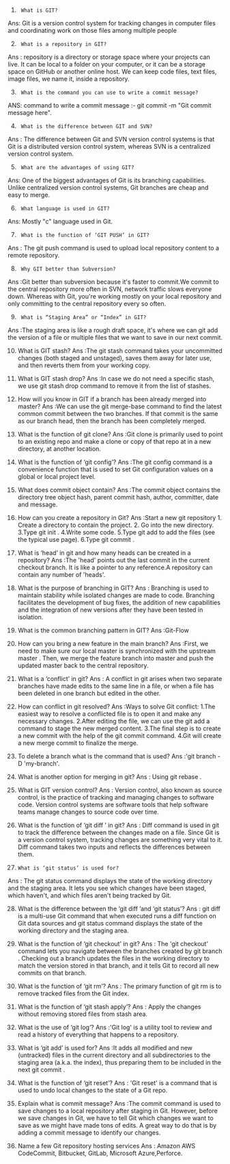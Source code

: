 ﻿1)      What is GIT?
Ans: Git is a version control system for tracking changes in computer files and coordinating work on            those files among multiple people


2)      What is a repository in GIT?
Ans : repository is a directory or storage space where your projects can live. It can be local to a folder             on your computer, or it can be a storage space on GitHub or another online host. We can keep 	           code files, text files, image files, we name it, inside a repository.


3)      What is the command you can use to write a commit message?
ANS: command to write a commit message :- git commit -m "Git commit message here".


4)      What is the difference between GIT and SVN?
Ans : The difference between Git and SVN version control systems is that Git is a distributed version            control system, whereas SVN is a centralized version control system. 


5)      What are the advantages of using GIT?
Ans: One of the biggest advantages of Git is its branching capabilities. Unlike centralized version           control systems, Git branches are cheap and easy to merge.


6)      What language is used in GIT?
Ans: Mostly "c" language used in Git.

7)      What is the function of ‘GIT PUSH’ in GIT?
Ans : The git push command is used to upload local repository content to a remote repository.

8)      Why GIT better than Subversion?
Ans :Git better than subversion because  it's faster to commit.We commit to the central repository more often in SVN, network traffic slows everyone down. Whereas with Git, you're working mostly on your local repository and only committing to the central repository every so often.

9)      What is “Staging Area” or “Index” in GIT?
Ans :The staging area is like a rough draft space, it's where we  can git add the version of a file or multiple files that we want to save in our next commit.

10)   What is GIT stash?
Ans :The git stash command takes your uncommitted changes (both staged and unstaged), saves them away for later use, and then reverts them from your             working copy.

11)   What is GIT stash drop?
Ans :In case we do not need a specific stash, we use git stash drop command to remove it from the list of stashes.

12)   How will you know in GIT if a branch has been already merged into master?
Ans :We  can use the git merge-base command to find the latest common commit between the two branches. If that commit is the same as our branch head, then              the branch has been completely merged.

13)   What is the function of git clone?
Ans :Git clone is primarily used to point to an existing repo and make a clone or copy of that repo at in a new directory, at another location.

14)   What is the function of ‘git config’?
Ans :The git config command is a convenience function that is used to set Git configuration values on a global or local project level.

15)   What does commit object contain?
Ans :The commit object contains the directory tree object hash, parent commit hash, author, committer, date and message.

16)   How can you create a repository in Git?
Ans :Start a new git repository
            1. Create a directory to contain the project.
            2. Go into the new directory.
            3.Type git init .
           4.Write some code.
           5.Type git add to add the files (see the typical use page).
           6.Type git commit .

17)   What is ‘head’ in git and how many heads can be created in a repository?
Ans :The 'head' points out the last commit in the current checkout branch. It is like a pointer to any reference.A repository can contain any number of 'heads'.

18)   What is the purpose of branching in GIT?
Ans : Branching is used to maintain stability while isolated changes are made to code. Branching facilitates the development of bug fixes, the addition of new              capabilities and the integration of new versions after they have been tested in isolation.

19)   What is the common branching pattern in GIT?
Ans :Git-Flow

20)   How can you bring a new feature in the main branch?
Ans :First, we need to make sure our local master is synchronized with the upstream master . Then, we merge the feature branch into master and push the                          updated master back to the central repository. 

21)   What is a ‘conflict’ in git?
Ans :  A conflict in git arises when two separate branches have made edits to the same line in a file, or when a file has been deleted in one branch but edited in                     the  other.

22)   How can conflict in git resolved?
Ans :Ways to solve Git conflict:
             1.The easiest way to resolve a conflicted file is to open it and make any necessary changes.
            2.After editing the file, we can use the git add a command to stage the new merged content.
            3.The final step is to create a new commit with the help of the git commit command.
           4.Git will create a new merge commit to finalize the merge. 

23)   To delete a branch what is the command that is used?
Ans :'git branch -D  'my-branch'.

24)   What is another option for merging in git?
Ans : Using git rebase .

25)   What is GIT version control?
Ans : Version control, also known as source control, is the practice of tracking and managing changes to software code. Version control systems are software tools               that help software teams manage changes to source code over time.

26)    What is the function of ‘git diff ’ in git?
Ans : Diff command is used in git to track the difference between the changes made on a file. Since Git is a version control system, tracking changes are              something very vital to it. Diff command takes two inputs and reflects the differences between them.

27)     What is ‘git status’ is used for?
Ans : The git status command displays the state of the working directory and the staging area. It lets you see which changes have been staged, which haven't,                     and which files aren't being tracked by Git.

28)   What is the difference between the ‘git diff ’and ‘git status’?
Ans : git diff is a multi-use Git command that when executed runs a diff function on Git data sources and git status command displays the state of the working directory and the staging area. 

29) What is the function of ‘git checkout’ in git?
Ans : The 'git checkout' command lets you navigate between the branches created by git branch . Checking out a branch updates the files in the working                            directory to match the version stored in that branch, and it tells Git to record all new commits on that branch.

30) What is the function of ‘git rm’?
Ans : The primary function of git rm is to remove tracked files from the Git index.

31)   What is the function of ‘git stash apply’?
Ans : Apply the changes without removing stored files from stash area.

32)   What is the use of ‘git log’?
Ans :'Git log' is a utility tool to review and read a history of everything that happens to a repository.

33)   What is ‘git add’ is used for?
Ans :It adds all modified and new (untracked) files in the current directory and all subdirectories to the staging area (a.k.a. the index), thus preparing them to be             included in the next git commit .

34) What is the function of ‘git reset’?
Ans : 'Git reset' is a command that is used to undo local changes to the state of a Git repo.

35)   Explain what is commit message?
Ans :The commit command is used to save changes to a local repository after staging in Git. However, before  we save changes in Git, we have to tell Git                                 which changes we want to save as we might have made tons of edits. A great way to do that is by adding a commit message to identify our changes.

36)   Name a few Git repository hosting services
Ans : Amazon AWS CodeCommit, Bitbucket, GitLab, Microsoft Azure,Perforce.
